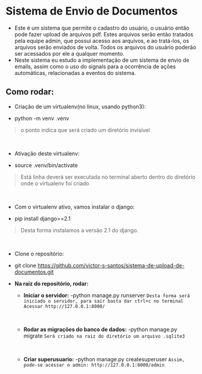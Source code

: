# Sistema de Envio de Documentos 
- Este é um sistema que permite o cadastro do usuário, o usuário então pode fazer upload de arquivos pdf. Estes arquivos serão então tratados pela equipe admin, que possui acesso aos arquivos, e ao tratá-los, os arquivos serão enviados de volta. Todos os arquivos do usuário poderão ser acessados por ele a qualquer momento.
- Neste sistema eu estudo a implementação de um sistema de envio de emails, assim como o uso do signals para a ocorrência de ações automáticas, relacionadas a eventos do sistema.  


## Como rodar:

* Criação de um virtualenv(no linux, usando python3):
- python -m venv .venv
>o ponto indica que será criado um diretório invisível
<br />

* Ativação deste virtualenv:
- source .venv/bin/activate
>Está linha deverá ser executada no terminal aberto dentro do diretório onde o virtualenv foi criado
<br />

* Com o virtualenv ativo, vamos instalar o django:
- pip install django==2.1
>Desta forma instalamos a versão 2.1 do django.

<br />

* Clone o repositório:
- git clone https://github.com/victor-s-santos/sistema-de-upload-de-documentos.git

- __Na raíz do repositório, rodar:__
    
    
    * __Iniciar o servidor:__
        -python manage.py runserver
        `Desta forma será iniciado o servidor, para sair basta dar ctrl+c no terminal`
        `Acessar http://127.0.0.1:8000/`
        
        <br />
        
    * __Rodar as migrações do banco de dados:__
        -python manage.py migrate
        `Será criado na raiz do diretório um arquivo .sqlite3`
        
        <br />
        
    * __Criar superusuario:__
        -python manage.py createsuperuser
        `Assim, pode-se acessar o admin: http://127.0.0.1:8000/admin`
